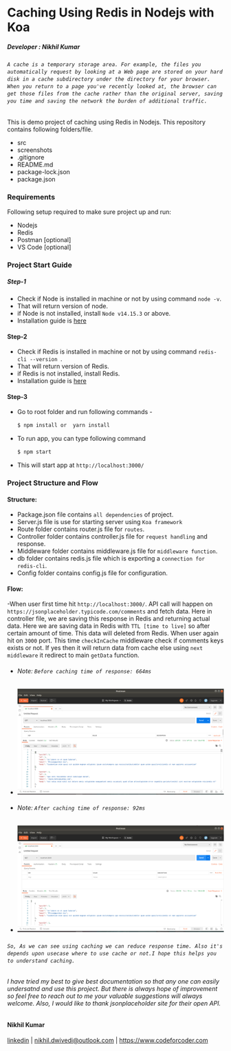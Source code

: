 # Caching Using Redis in Nodejs with Koa
##### _Developer : Nikhil Kumar_

###### `A cache is a temporary storage area. For example, the files you automatically request by looking at a Web page are stored on your hard disk in a cache subdirectory under the directory for your browser. When you return to a page you've recently looked at, the browser can get those files from the cache rather than the original server, saving you time and saving the network the burden of additional traffic.`

This is demo project of caching using Redis in Nodejs. This repository contains following folders/file. 
  - src
  - screenshots
  - .gitignore
  - README.md
  - package-lock.json
  - package.json
### Requirements 
Following setup required to make sure project up and run:
  - Nodejs 
  - Redis
  - Postman [optional]
  - VS Code [optional]
  
### Project Start Guide
##### Step-1
- Check if Node is installed in machine or not by using command `node -v`.
- That will return version of node.
- if Node is not installed, install `Node v14.15.3` or above.
- Installation guide is [here](https://nodejs.org/en/download/package-manager/)

#### Step-2
- Check if Redis is installed in machine or not by using command `redis-cli --version
`.
- That will return version of Redis.
- if Redis is not installed, install Redis.
- Installation guide is [here](https://redis.io/topics/quickstart)

#### Step-3
- Go to root folder and run following commands -
    ```sh
    $ npm install or  yarn install
    ```
- To run app, you can type following  command
    ```sh
    $ npm start
    ```
- This will start app at `http://localhost:3000/`
### Project Structure and  Flow
#### Structure:
- Package.json file contains `all dependencies` of project.
- Server.js file is use for starting server using `Koa framework`
- Route folder contains router.js file for `routes`.
- Controller folder contains controller.js file for `request handling` and response.
- Middleware folder contains middleware.js file for `middleware function`.
- db folder contains redis.js file which is exporting a `connection for redis-cli`.
- Config folder contains config.js file for configuration.
#### Flow:
-When user first time hit `http://localhost:3000/`. API call will happen on `https://jsonplaceholder.typicode.com/comments` and fetch data. Here in controller file, we are saving this response in Redis and returning actual data. Here we are saving data in Redis with `TTL [time to live]` so after certain amount of time. This data will deleted from Redis. When user again hit on `3000` port. This time `checkInCache` middleware check if comments keys exists or not. If yes then it will  return data from cache else using `next middleware` it redirect to main `getData` function.
- ###### Note: `Before caching time of response: 664ms`

- ![Before Cache](https://raw.githubusercontent.com/NikhilKrDwivedi/caching_using_redis_in_nodejs/master/screenshots/response_from_api_call.png)
- ###### Note: `After caching time of response: 92ms`


- ![Before Cache](https://raw.githubusercontent.com/NikhilKrDwivedi/caching_using_redis_in_nodejs/master/screenshots/response_from_redis_cache.png)
###### `So, As we can see using caching we can reduce response time. Also it's depends upon usecase where to use cache or not.I hope this helps you to understand caching.`




###### I have tried my best to give best documentation so that any one can easily undersatnd and use this project. But there is always hope of improvement so feel free to reach out to me your valuable suggestions will always welcome. Also, I would like to thank jsonplaceholder site for their open API. 

#### Nikhil Kumar
[linkedin](https://www.linkedin.com/in/nikhilkrdwivedi/) | nikhil.dwivedi@outlook.com | https://www.codeforcoder.com

